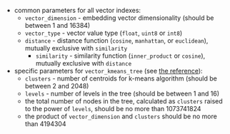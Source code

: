   * common parameters for all vector indexes:
    * `vector_dimension` - embedding vector dimensionality (should be between 1 and 16384)
    * `vector_type` - vector value type (`float`, `uint8` or `int8`)
    * `distance` - distance function (`cosine`, `manhattan`, or `euclidean`), mutually exclusive with `similarity`
	  * `similarity` - similarity function (`inner_product` or `cosine`), mutually exclusive with `distance`
  * specific parameters for `vector_kmeans_tree` (see [the reference](../../../../dev/vector-indexes.md#kmeans-tree-type)):
    * `clusters` - number of centroids for k-means algorithm (should be between 2 and 2048)
    * `levels` - number of levels in the tree (should be between 1 and 16)
    * the total number of nodes in the tree, calculated as `clusters` raised to the power of `levels`, should be no more than 1073741824
    * the product of `vector_dimension` and `clusters` should be no more than 4194304
